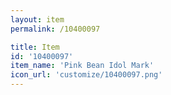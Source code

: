 ```yaml
---
layout: item
permalink: /10400097

title: Item
id: '10400097'
item_name: 'Pink Bean Idol Mark'
icon_url: 'customize/10400097.png'
---
```

